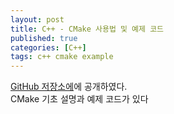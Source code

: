 ```yaml
---
layout: post
title: C++ - CMake 사용법 및 예제 코드
published: true
categories: [C++]
tags: c++ cmake example
--- 
```

[GitHub 저장소에](https://github.com/jacking75/examples_CMake)에 공개하였다.  
CMake 기초 설명과 예제 코드가 있다  